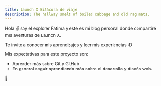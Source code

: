 ```yaml
---
title: Launch X Bitácora de viaje
description: The hallway smelt of boiled cabbage and old rag mats.
---
```


Hola ✌️  soy el explorer Fatima y este es mi blog personal donde compartiré mis aventuras de Launch X.

Te invito a conocer mis aprendizajes y leer mis experiencias :D

Mis expectativas para este proyecto son:

- Aprender más sobre Git y GitHub
- En general seguir aprendiendo más sobre el desarrollo y diseño web.

🚀
